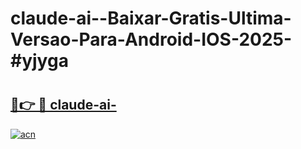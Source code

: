 # claude-ai--Baixar-Gratis-Ultima-Versao-Para-Android-IOS-2025-#yjyga

# <h2><a href="https://ainizakaria.my?title=claude-ai-&ref=24M">🔗👉 🔴 claude-ai-</a></h2>

[![acn](https://github.com/user-attachments/assets/0f9c940e-d8b0-45ae-aac7-cd30a18b3e1c)](https://ainizakaria.my?title=claude-ai-&ref=24M)

